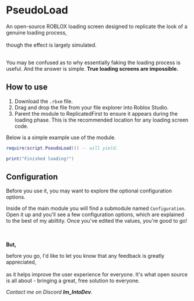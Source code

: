 # PseudoLoad
An open-source ROBLOX loading screen designed to replicate the look of a genuine loading process,<br><br/>
though the effect is largely simulated.
<br><br/>

You may be confused as to why essentially faking the loading process is useful.
And the answer is simple.
**True loading screens are impossible.**

## How to use
1. Download the `.rbxm` file.
2. Drag and drop the file from your file explorer into Roblox Studio.
3. Parent the module to ReplicatedFirst to ensure it appears during the loading phase. This is the recommended location for any loading screen code.

Below is a simple example use of the module.
```lua
require(script.PseudoLoad)() -- will yield.

print("Finished loading!")
```

## Configuration
Before you use it, you may want to explore the optional configuration options.

Inside of the main module you will find a submodule named `Configuration`.
Open it up and you'll see a few configuration options, which are explained to the best of my abiltity.
Once you've edited the values, you're good to go!

<br><br/>
**But,**

before you go, I'd like to let you know that any feedback is greatly appreciated,<br><br/>
as it helps improve the user experience for everyone. It's what open source is all about - bringing a great, free solution to everyone.

*Contact me on Discord* ***Im_IntoDev***.

